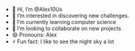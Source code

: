 - 👋 Hi, I’m @Alex10Us
- 👀 I’m interested in discovering new challenges.
- 🌱 I’m currently learning computer science
- 💞️ I’m looking to collaborate on new projects
- 😄 Pronouns: Alex
- ⚡ Fun fact: I like to see the night sky a lot

<!---
Alex10Us/Alex10Us is a ✨ special ✨ repository because its `README.md` (this file) appears on your GitHub profile.
You can click the Preview link to take a look at your changes.
--->
